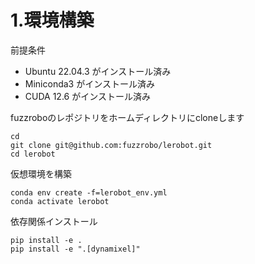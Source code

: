 # 1.環境構築

前提条件
- Ubuntu 22.04.3 がインストール済み
- Miniconda3 がインストール済み
- CUDA 12.6 がインストール済み

fuzzroboのレポジトリをホームディレクトリにcloneします

```
cd
git clone git@github.com:fuzzrobo/lerobot.git
cd lerobot
```

仮想環境を構築

```
conda env create -f=lerobot_env.yml
conda activate lerobot
```

依存関係インストール

```
pip install -e .
pip install -e ".[dynamixel]"
```
